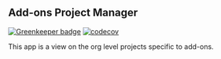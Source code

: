 ## Add-ons Project Manager

[![Greenkeeper badge](https://badges.greenkeeper.io/mozilla/addons-pm.svg)](https://greenkeeper.io/)
[![codecov](https://codecov.io/gh/mozilla/addons-pm/branch/master/graph/badge.svg)](https://codecov.io/gh/mozilla/addons-pm)

This app is a view on the org level projects specific to add-ons.
